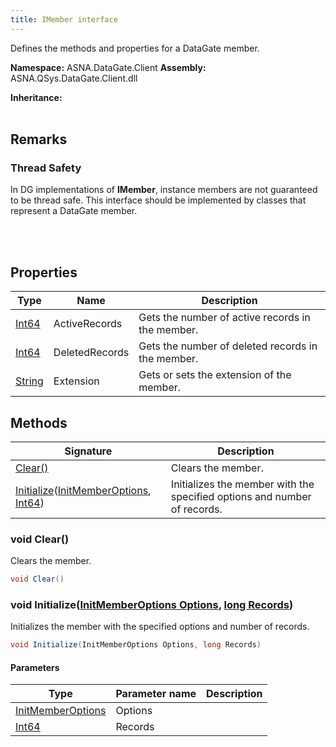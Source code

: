 ```yaml
---
title: IMember interface
---
```


Defines the methods and properties for a DataGate member.

**Namespace:** ASNA.DataGate.Client
**Assembly:** ASNA.QSys.DataGate.Client.dll

**Inheritance:** 
<br>
<br>

## Remarks
### Thread Safety

In DG implementations of **IMember**, instance members are not guaranteed to be thread safe.
This interface should be implemented by classes that represent a DataGate member.

<br>
<br>

## Properties

| Type | Name | Description
| --- | --- | --- 
| [Int64](https://learn.microsoft.com/en-us/dotnet/csharp/language-reference/builtin-types/integral-numeric-types) | ActiveRecords | Gets the number of active records in the member. |
| [Int64](https://learn.microsoft.com/en-us/dotnet/csharp/language-reference/builtin-types/integral-numeric-types) | DeletedRecords | Gets the number of deleted records in the member. |
| [String](https://learn.microsoft.com/en-us/dotnet/api/system.string?view=net-8.0) | Extension | Gets or sets the extension of the member. |

## Methods

| Signature | Description |
| --- | --- |
| [Clear()](#clear-) | Clears the member.
| [Initialize](#initialize-initmemberoptions-int64-)([InitMemberOptions](/reference/datagate/data-gate-client/init-member-options.html), [Int64](https://docs.microsoft.com/en-us/dotnet/api/system.int64)) | Initializes the member with the specified options and number of records.

### void Clear()

Clears the member.

```cs
void Clear()
```

### void Initialize([InitMemberOptions Options](/reference/datagate/data-gate-client/init-member-options.html), [long Records](https://learn.microsoft.com/en-us/dotnet/csharp/language-reference/builtin-types/integral-numeric-types))

Initializes the member with the specified options and number of records.

```cs
void Initialize(InitMemberOptions Options, long Records)
```

#### Parameters

| Type | Parameter name | Description
| --- | --- | ---
| [InitMemberOptions](/reference/datagate/data-gate-client/init-member-options.html) | Options | 
| [Int64](https://docs.microsoft.com/en-us/dotnet/api/system.int64) | Records | 
